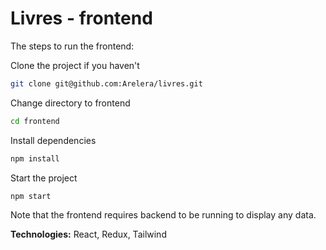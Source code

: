 # Livres - frontend

The steps to run the frontend:

Clone the project if you haven't

```bash
git clone git@github.com:Arelera/livres.git
```

Change directory to frontend

```bash
cd frontend
```

Install dependencies

```bash
npm install
```

Start the project

```bash
npm start
```

Note that the frontend requires backend to be running to display any data.

**Technologies:** React, Redux, Tailwind
